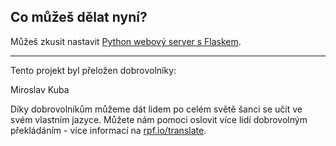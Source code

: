 ## Co můžeš dělat nyní?

Můžeš zkusit nastavit [Python webový server s Flaskem](https://projects.raspberrypi.org/cs-CZ/projects/python-web-server-with-flask).

***

Tento projekt byl přeložen dobrovolníky:

Miroslav Kuba

Díky dobrovolníkům můžeme dát lidem po celém světě šanci se učit ve svém vlastním jazyce. Můžete nám pomoci oslovit více lidí dobrovolným překládáním - více informací na [rpf.io/translate](https://rpf.io/translate).
